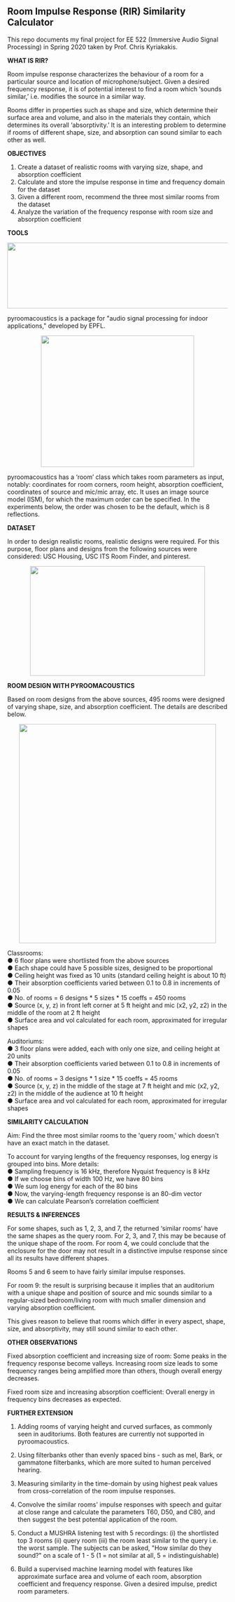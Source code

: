 ## Room Impulse Response (RIR) Similarity Calculator

This repo documents my final project for EE 522 (Immersive Audio Signal Processing) in Spring 2020 taken by Prof. Chris Kyriakakis.

**WHAT IS RIR?**

Room impulse response characterizes the behaviour of a room for a particular source and location of microphone/subject. Given a desired frequency response, it is of potential interest to find a room which ‘sounds similar,’ i.e. modifies the source in a similar way.

Rooms differ in properties such as shape and size, which determine their surface area and volume, and also in the materials they contain, which determines its overall ‘absorptivity.’ It is an interesting problem to determine if rooms of different shape, size, and absorption can sound similar to each other as well.

**OBJECTIVES**

1. Create a dataset of realistic rooms with varying size, shape, and absorption coefficient
2. Calculate and store the impulse response in time and frequency domain for the dataset
3. Given a different room, recommend the three most similar rooms from the dataset
4. Analyze the variation of the frequency response with room size and absorption coefficient

**TOOLS**

<p align="center">
  <img width="600" height="150" src="https://user-images.githubusercontent.com/21968647/106542787-52741a00-64b9-11eb-8840-ba607c114625.png">
</p>

pyroomacoustics is a package for "audio signal processing for indoor applications," developed by EPFL. 

<p align="center">
  <img width="350" height="300" src="https://user-images.githubusercontent.com/21968647/106543044-d0d0bc00-64b9-11eb-81f6-b03cf0f6c438.png">
</p>

pyroomacoustics has a ‘room’ class which takes room parameters as input, notably: coordinates for room corners, room height, absorption coefficient, coordinates of source and mic/mic array, etc. It uses an image source model (ISM), for which the maximum order can be specified. In the experiments below, the order was chosen to be the default, which is 8 reflections.

**DATASET**

In order to design realistic rooms, realistic designs were required. For this purpose, floor plans and designs from the following sources were considered: USC Housing, USC ITS Room Finder, and pinterest.

<p align="center">
  <img width="400" height="250" src="https://user-images.githubusercontent.com/21968647/106543333-59e7f300-64ba-11eb-9de8-ac93578d9ad3.png">
</p>

**ROOM DESIGN WITH PYROOMACOUSTICS**

Based on room designs from the above sources, 495 rooms were designed of varying shape, size, and absorption coefficient. The details are described below.

<p align="center">
  <img width="450" height="500" src="https://user-images.githubusercontent.com/21968647/106564705-7435c700-64e2-11eb-92dc-ff69d04e9343.png">
</p>

Classrooms: \
● 6 floor plans were shortlisted from the above sources \
● Each shape could have 5 possible sizes, designed to be proportional \
● Ceiling height was fixed as 10 units (standard ceiling height is about 10 ft) \
● Their absorption coefficients varied between 0.1 to 0.8 in increments of 0.05 \
● No. of rooms = 6 designs * 5 sizes * 15 coeffs = 450 rooms \
● Source (x, y, z) in front left corner at 5 ft height and mic (x2, y2, z2) in the middle of the room at 2 ft height \
● Surface area and vol calculated for each room, approximated for irregular shapes 

Auditoriums: \
● 3 floor plans were added, each with only one size, and ceiling height at 20 units \
● Their absorption coefficients varied between 0.1 to 0.8 in increments of 0.05 \
● No. of rooms = 3 designs * 1 size * 15 coeffs = 45 rooms \
● Source (x, y, z) in the middle of the stage at 7 ft height and mic (x2, y2, z2) in the middle of the audience at 10 ft height \
● Surface area and vol calculated for each room, approximated for irregular shapes

**SIMILARITY CALCULATION**

Aim: Find the three most similar rooms to the 'query room,' which doesn't have an exact match in the dataset. 

To account for varying lengths of the frequency responses, log energy is grouped into bins. More details: \
● Sampling frequency is 16 kHz, therefore Nyquist frequency is 8 kHz \
● If we choose bins of width 100 Hz, we have 80 bins \
● We sum log energy for each of the 80 bins \
● Now, the varying-length frequency response is an 80-dim vector \
● We can calculate Pearson’s correlation coefficient 

**RESULTS & INFERENCES**

For some shapes, such as 1, 2, 3, and 7, the returned ‘similar rooms’ have the same shapes as the query room. For 2, 3, and 7, this may be because of the unique shape of
the room. For room 4, we could conclude that the enclosure for the door may not result in a distinctive impulse response since all its results have different shapes. 

Rooms 5 and 6 seem to have fairly similar impulse responses.

For room 9: the result is surprising because it implies that an auditorium with a unique shape and position of source and mic sounds similar to a regular-sized bedroom/living room with much smaller dimension and varying absorption coefficient. 

This gives reason to believe that rooms which differ in every aspect, shape, size, and absorptivity, may still sound similar to each other.

**OTHER OBSERVATIONS**

Fixed absorption coefficient and increasing size of room: Some peaks in the frequency response become valleys. Increasing room size leads to some frequency ranges being amplified more than others, though overall energy decreases.

Fixed room size and increasing absorption coefficient: Overall energy in frequency bins decreases as expected. 

**FURTHER EXTENSION**

1. Adding rooms of varying height and curved surfaces, as commonly seen in auditoriums. Both features are currently not supported in pyroomacoustics.

2. Using filterbanks other than evenly spaced bins - such as mel, Bark, or gammatone filterbanks, which are more suited to human perceived hearing.

3. Measuring similarity in the time-domain by using highest peak values from cross-correlation of the room impulse responses.

4. Convolve the similar rooms' impulse responses with speech and guitar at close range and calculate the parameters T60, D50, and C80, and then suggest the best potential application of the room.

5. Conduct a MUSHRA listening test with 5 recordings: (i) the shortlisted top 3 rooms (ii) query room (iii) the room least similar to the query i.e. the worst sample. The subjects can be asked, "How similar do they sound?" on a scale of 1 - 5 (1 = not similar at all, 5 = indistinguishable)

6. Build a supervised machine learning model with features like approximate surface area and volume of each room, absorption coefficient and frequency response. Given a desired impulse, predict room parameters.
